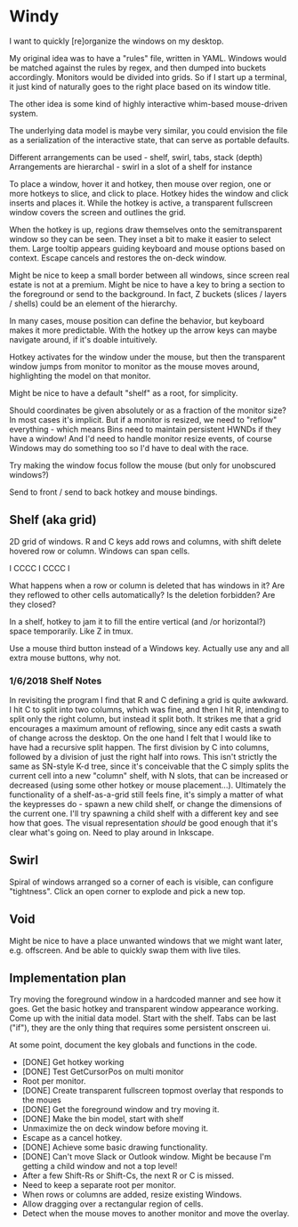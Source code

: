 # Windy

I want to quickly [re]organize the windows on my desktop.

My original idea was to have a "rules" file, written in YAML.
Windows would be matched against the rules by regex, and then dumped into buckets accordingly.
Monitors would be divided into grids.
So if I start up a terminal, it just kind of naturally goes to the right place based on its window title.

The other idea is some kind of highly interactive whim-based mouse-driven system.

The underlying data model is maybe very similar, you could envision the file as a serialization of the interactive state, that can serve as portable defaults.

Different arrangements can be used - shelf, swirl, tabs, stack (depth)
Arrangements are hierarchal - swirl in a slot of a shelf for instance

To place a window, hover it and hotkey, then mouse over region, one or more hotkeys to slice, and click to place. Hotkey hides the window and click inserts and places it. While the hotkey is active, a transparent fullscreen window covers the screen and outlines the grid.

When the hotkey is up, regions draw themselves onto the semitransparent window so they can be seen.
They inset a bit to make it easier to select them. 
Large tooltip appears guiding keyboard and mouse options based on context.
Escape cancels and restores the on-deck window.

Might be nice to keep a small border between all windows, since screen real estate is not at a premium.
Might be nice to have a key to bring a section to the foreground or send to the background.
In fact, Z buckets (slices / layers / shells) could be an element of the hierarchy.

In many cases, mouse position can define the behavior, but keyboard makes it more predictable.
With the hotkey up the arrow keys can maybe navigate around, if it's doable intuitively.

Hotkey activates for the window under the mouse, but then the transparent window jumps from monitor to monitor as the mouse moves around, highlighting the model on that monitor.

Might be nice to have a default "shelf" as a root, for simplicity.

Should coordinates be given absolutely or as a fraction of the monitor size?
In most cases it's implicit. But if a monitor is resized, we need to "reflow" everything - which means Bins need to maintain persistent HWNDs if they have a window! And I'd need to handle monitor resize events, of course Windows may do something too so I'd have to deal with the race.

Try making the window focus follow the mouse (but only for unobscured windows?)

Send to front / send to back hotkey and mouse bindings.

## Shelf (aka grid)

2D grid of windows. R and C keys add rows and columns, with shift delete hovered row or column.
Windows can span cells.

I CCCC I CCCC I

What happens when a row or column is deleted that has windows in it? Are they reflowed to other cells automatically? Is the deletion forbidden? Are they closed?

In a shelf, hotkey to jam it to fill the entire vertical (and /or horizontal?) space temporarily. Like Z in tmux.

Use a mouse third button instead of a Windows key. Actually use any and all extra mouse buttons, why not.

### 1/6/2018 Shelf Notes
In revisiting the program I find that R and C defining a grid is quite awkward. I hit C to split into two columns, which was fine, and then I hit R, intending to split only the right column, but instead it split both. 
It strikes me that a grid encourages a maximum amount of reflowing, since any edit casts a swath of change across the desktop.
On the one hand I felt that I would like to have had a recursive split happen. The first division by C into columns, followed by a division of just the right half into rows. 
This isn't strictly the same as SN-style K-d tree, since it's conceivable that the C simply splits the current cell into a new "column" shelf, with N slots, that can be increased or decreased (using some other hotkey or mouse placement...).
Ultimately the functionality of a shelf-as-a-grid still feels fine, it's simply a matter of what the keypresses do - spawn a new child shelf, or change the dimensions of the current one.
I'll try spawning a child shelf with a different key and see how that goes. The visual representation *should* be good enough that it's clear what's going on. Need to play around in Inkscape.

## Swirl

Spiral of windows arranged so a corner of each is visible, can configure "tightness". 
Click an open corner to explode and pick a new top.

## Void

Might be nice to have a place unwanted windows that we might want later, e.g. offscreen.
And be able to quickly swap them with live tiles.

## Implementation plan

Try moving the foreground window in a hardcoded manner and see how it goes.
Get the basic hotkey and transparent window appearance working.
Come up with the initial data model. Start with the shelf.
Tabs can be last ("if"), they are the only thing that requires some persistent onscreen ui.

At some point, document the key globals and functions in the code.

+ [DONE] Get hotkey working
+ [DONE] Test GetCursorPos on multi monitor
+ Root per monitor.
+ [DONE] Create transparent fullscreen topmost overlay that responds to the moues
+ [DONE] Get the foreground window and try moving it.
+ [DONE] Make the bin model, start with shelf
+ Unmaximize the on deck window before moving it.
+ Escape as a cancel hotkey.
+ [DONE] Achieve some basic drawing functionality.
+ [DONE] Can't move Slack or Outlook window. Might be because I'm getting a child window and not a top level!
+ After a few Shift-Rs or Shift-Cs, the next R or C is missed.
+ Need to keep a separate root per monitor.
+ When rows or columns are added, resize existing Windows.
+ Allow dragging over a rectangular region of cells.
+ Detect when the mouse moves to another monitor and move the overlay.
